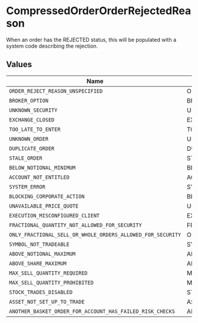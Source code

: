 # CompressedOrderOrderRejectedReason

When an order has the REJECTED status, this will be populated with a system code describing the rejection.


## Values

| Name                                                        | Value                                                       |
| ----------------------------------------------------------- | ----------------------------------------------------------- |
| `ORDER_REJECT_REASON_UNSPECIFIED`                           | ORDER_REJECT_REASON_UNSPECIFIED                             |
| `BROKER_OPTION`                                             | BROKER_OPTION                                               |
| `UNKNOWN_SECURITY`                                          | UNKNOWN_SECURITY                                            |
| `EXCHANGE_CLOSED`                                           | EXCHANGE_CLOSED                                             |
| `TOO_LATE_TO_ENTER`                                         | TOO_LATE_TO_ENTER                                           |
| `UNKNOWN_ORDER`                                             | UNKNOWN_ORDER                                               |
| `DUPLICATE_ORDER`                                           | DUPLICATE_ORDER                                             |
| `STALE_ORDER`                                               | STALE_ORDER                                                 |
| `BELOW_NOTIONAL_MINIMUM`                                    | BELOW_NOTIONAL_MINIMUM                                      |
| `ACCOUNT_NOT_ENTITLED`                                      | ACCOUNT_NOT_ENTITLED                                        |
| `SYSTEM_ERROR`                                              | SYSTEM_ERROR                                                |
| `BLOCKING_CORPORATE_ACTION`                                 | BLOCKING_CORPORATE_ACTION                                   |
| `UNAVAILABLE_PRICE_QUOTE`                                   | UNAVAILABLE_PRICE_QUOTE                                     |
| `EXECUTION_MISCONFIGURED_CLIENT`                            | EXECUTION_MISCONFIGURED_CLIENT                              |
| `FRACTIONAL_QUANTITY_NOT_ALLOWED_FOR_SECURITY`              | FRACTIONAL_QUANTITY_NOT_ALLOWED_FOR_SECURITY                |
| `ONLY_FRACTIONAL_SELL_OR_WHOLE_ORDERS_ALLOWED_FOR_SECURITY` | ONLY_FRACTIONAL_SELL_OR_WHOLE_ORDERS_ALLOWED_FOR_SECURITY   |
| `SYMBOL_NOT_TRADEABLE`                                      | SYMBOL_NOT_TRADEABLE                                        |
| `ABOVE_NOTIONAL_MAXIMUM`                                    | ABOVE_NOTIONAL_MAXIMUM                                      |
| `ABOVE_SHARE_MAXIMUM`                                       | ABOVE_SHARE_MAXIMUM                                         |
| `MAX_SELL_QUANTITY_REQUIRED`                                | MAX_SELL_QUANTITY_REQUIRED                                  |
| `MAX_SELL_QUANTITY_PROHIBITED`                              | MAX_SELL_QUANTITY_PROHIBITED                                |
| `STOCK_TRADES_DISABLED`                                     | STOCK_TRADES_DISABLED                                       |
| `ASSET_NOT_SET_UP_TO_TRADE`                                 | ASSET_NOT_SET_UP_TO_TRADE                                   |
| `ANOTHER_BASKET_ORDER_FOR_ACCOUNT_HAS_FAILED_RISK_CHECKS`   | ANOTHER_BASKET_ORDER_FOR_ACCOUNT_HAS_FAILED_RISK_CHECKS     |